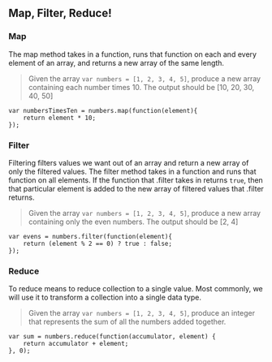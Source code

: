 	
## Map, Filter, Reduce! 
### Map
The map method takes in a function, runs that function on each and every element of an array, and returns a new array of the same length. 

>Given the array `var numbers = [1, 2, 3, 4, 5]`, produce a new array containing each number times 10. The output should be [10, 20, 30, 40, 50]

	var numbersTimesTen = numbers.map(function(element){
		return element * 10;
	});

### Filter
Filtering filters values we want out of an array and return a new array of only the filtered values. The filter method takes in a function and runs that function on all elements. If the function that .filter takes in returns `true`, then that particular element is added to the new array of filtered values that .filter returns.

>Given the array `var numbers = [1, 2, 3, 4, 5]`, produce a new array containing only the even numbers. The output should be [2, 4]

	var evens = numbers.filter(function(element){
		return (element % 2 == 0) ? true : false;
	});

### Reduce
To reduce means to reduce collection to a single value. Most commonly, we will use it to transform a collection into a single data type.
> Given the array `var numbers = [1, 2, 3, 4, 5]`, produce an integer that represents the sum of all the numbers added together.
	
	var sum = numbers.reduce(function(accumulator, element) {
		return accumulator + element;
	}, 0);
